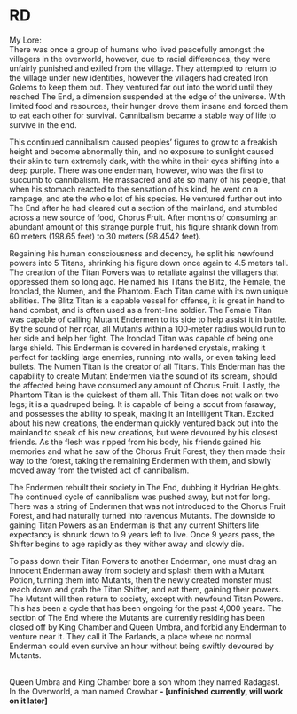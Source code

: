 # RD

My Lore:\
There was once a group of humans who lived peacefully amongst the villagers in the overworld, however, due to racial differences, they were unfairly punished and exiled from the village. They attempted to return to the village under new identities, however the villagers had created Iron Golems to keep them out. They ventured far out into the world until they reached The End, a dimension suspended at the edge of the universe. With limited food and resources, their hunger drove them insane and forced them to eat each other for survival. Cannibalism became a stable way of life to survive in the end.

This continued cannibalism caused peoples’ figures to grow to a freakish height and become abnormally thin, and no exposure to sunlight caused their skin to turn extremely dark, with the white in their eyes shifting into a deep purple. There was one enderman, however, who was the first to succumb to cannibalism. He massacred and ate so many of his people, that when his stomach reacted to the sensation of his kind, he went on a rampage, and ate the whole lot of his species. He ventured further out into The End after he had cleared out a section of the mainland, and stumbled across a new source of food, Chorus Fruit. After months of consuming an abundant amount of this strange purple fruit, his figure shrank down from 60 meters (198.65 feet) to 30 meters (98.4542 feet).

Regaining his human consciousness and decency, he split his newfound powers into 5 Titans, shrinking his figure down once again to 4.5 meters tall. The creation of the Titan Powers was to retaliate against the villagers that oppressed them so long ago. He named his Titans the Blitz, the Female, the Ironclad, the Numen, and the Phantom. Each Titan came with its own unique abilities. The Blitz Titan is a capable vessel for offense, it is great in hand to hand combat, and is often used as a front-line soldier. The Female Titan was capable of calling Mutant Endermen to its side to help assist it in battle. By the sound of her roar, all Mutants within a 100-meter radius would run to her side and help her fight. The Ironclad Titan was capable of being one large shield. This Enderman is covered in hardened crystals, making it perfect for tackling large enemies, running into walls, or even taking lead bullets. The Numen Titan is the creator of all Titans. This Enderman has the capability to create Mutant Endermen via the sound of its scream, should the affected being have consumed any amount of Chorus Fruit. Lastly, the Phantom Titan is the quickest of them all. This Titan does not walk on two legs; it is a quadruped being. It is capable of being a scout from faraway, and possesses the ability to speak, making it an Intelligent Titan. Excited about his new creations, the enderman quickly ventured back out into the mainland to speak of his new creations, but were devoured by his closest friends. As the flesh was ripped from his body, his friends gained his memories and what he saw of the Chorus Fruit Forest, they then made their way to the forest, taking the remaining Endermen with them, and slowly moved away from the twisted act of cannibalism.

The Endermen rebuilt their society in The End, dubbing it Hydrian Heights. The continued cycle of cannibalism was pushed away, but not for long. There was a string of Endermen that was not introduced to the Chorus Fruit Forest, and had naturally turned into ravenous Mutants. The downside to gaining Titan Powers as an Enderman is that any current Shifters life expectancy is shrunk down to 9 years left to live. Once 9 years pass, the Shifter begins to age rapidly as they wither away and slowly die.

To pass down their Titan Powers to another Enderman, one must drag an innocent Enderman away from society and splash them with a Mutant Potion, turning them into Mutants, then the newly created monster must reach down and grab the Titan Shifter, and eat them, gaining their powers. The Mutant will then return to society, except with newfound Titan Powers. This has been a cycle that has been ongoing for the past 4,000 years. The section of The End where the Mutants are currently residing has been closed off by King Chamber and Queen Umbra, and forbid any Enderman to venture near it. They call it The Farlands, a place where no normal Enderman could even survive an hour without being swiftly devoured by Mutants.

\
Queen Umbra and King Chamber bore a son whom they named Radagast. In the Overworld, a man named Crowbar **- \[unfinished currently, will work on it later]**
